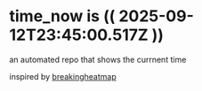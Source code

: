 # time_now is (( 2025-09-12T23:45:00.517Z ))

an automated repo that shows the currnent time

inspired by [breakingheatmap](https://github.com/breakingheatmap/breakingheatmap)